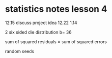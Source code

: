 # statistics notes lesson 4

12.15 discuss project idea
12.22 
1.14

2 six sided die distribution b= 36

sum of squared residuals =  sum of squared errors

random seeds
